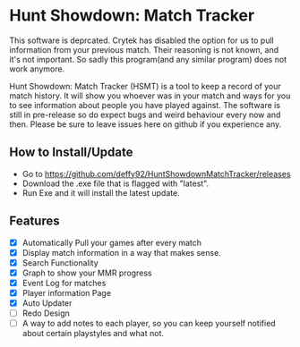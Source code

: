 # Hunt Showdown: Match Tracker

This software is deprcated. Crytek has disabled the option for us to pull information from your previous match. Their reasoning is not known, and it's not important. So sadly this program(and any similar program) does not work anymore. 


Hunt Showdown: Match Tracker (HSMT) is a tool to keep a record of your match history. It will show you whoever was in your match and ways for you to see information about people you have played against. The software is still in pre-release so do expect bugs and weird behaviour every now and then. Please be sure to leave issues here on github if you experience any.

## How to Install/Update
- Go to https://github.com/deffy92/HuntShowdownMatchTracker/releases
- Download the .exe file that is flagged with "latest".
- Run Exe and it will install the latest update.

## Features
- [x] Automatically Pull your games after every match
- [x] Display match information in a way that makes sense.
- [x] Search Functionality
- [x] Graph to show your MMR progress
- [x] Event Log for matches
- [x] Player information Page
- [x] Auto Updater
- [ ] Redo Design
- [ ] A way to add notes to each player, so you can keep yourself notified about certain playstyles and what not.
